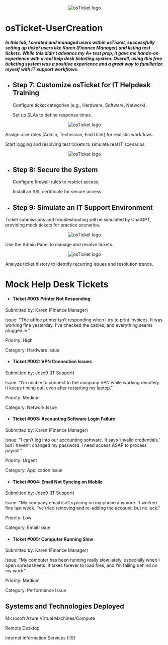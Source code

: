 <p align="center">
<img src="https://i.imgur.com/9dYCotk.png" alt="osTicket logo"/>
</p>

# osTicket-UserCreation

##### In this lab, I created and managed users within osTicket, successfully setting up ticket users like Karen (Finance Manager) and listing test tickets. While this didn’t advance my A+ test prep, it gave me hands-on experience with a real help desk ticketing system. Overall, using this free ticketing system was a positive experience and a great way to familiarize myself with IT support workflows.

- ## Step 7: Customize osTicket for IT Helpdesk Training
  
    Configure ticket categories (e.g., Hardware, Software, Network).

    Set up SLAs to define response times.

<p align="center">
<img src="https://i.imgur.com/hL5NElJ.png" alt="osTicket logo"/>
</p>

  Assign user roles (Admin, Technician, End User) for realistic workflows.
    
  Start logging and resolving test tickets to simulate real IT scenarios.


<p align="center">
<img src="https://i.imgur.com/BcUbygS.png" alt="osTicket logo"/>
</p>

- ## Step 8: Secure the System
  
    Configure firewall rules to restrict access.

    Install an SSL certificate for secure access.

- ## Step 9: Simulate an IT Support Environment 
  
Ticket submissions and troubleshooting will be simulated by ChatGPT, providing mock tickets for practice scenarios.

<p align="center">
<img src="https://i.imgur.com/ba1CQKX.png" alt="osTicket logo"/>
</p>

Use the Admin Panel to manage and resolve tickets.

<p align="center">
<img src="https://i.imgur.com/9QMDoJz.png" alt="osTicket logo"/>
</p>

Analyze ticket history to identify recurring issues and resolution trends.

# Mock Help Desk Tickets
- #### Ticket #001: Printer Not Responding
Submitted by: Karen (Finance Manager)

Issue: "The office printer isn’t responding when I try to print invoices. It was working fine yesterday. I’ve checked the cables, and everything seems plugged in."

Priority: High

Category: Hardware Issue

- #### Ticket #002: VPN Connection Issues
Submitted by: Jose9 (IT Support)

Issue: "I’m unable to connect to the company VPN while working remotely. It keeps timing out, even after restarting my laptop."

Priority: Medium

Category: Network Issue

- #### Ticket #003: Accounting Software Login Failure
Submitted by: Karen (Finance Manager)

Issue: "I can’t log into our accounting software. It says ‘invalid credentials,’ but I haven’t changed my password. I need access ASAP to process payroll."

Priority: Urgent

Category: Application Issue

- #### Ticket #004: Email Not Syncing on Mobile
Submitted by: Jose9 (IT Support)

Issue: "My company email isn’t syncing on my phone anymore. It worked fine last week. I’ve tried removing and re-adding the account, but no luck."

Priority: Low

Category: Email Issue

- #### Ticket #005: Computer Running Slow
Submitted by: Karen (Finance Manager)

Issue: "My computer has been running really slow lately, especially when I open spreadsheets. It takes forever to load files, and I’m falling behind on my work."

Priority: Medium

Category: Performance Issue
    
<h2>Systems and Technologies Deployed</h2>

Microsoft Azure Virtual Machines/Compute
    
Remote Desktop
    
Internet Information Services (IIS)

